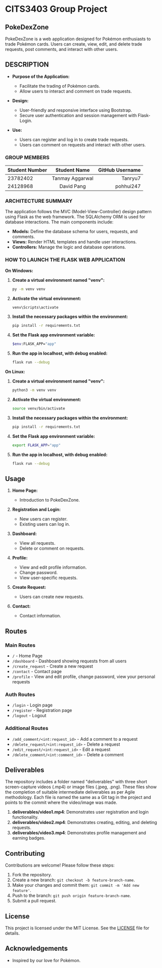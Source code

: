 # **CITS3403 Group Project**

## PokeDexZone

PokeDexZone is a web application designed for Pokémon enthusiasts to trade Pokémon cards. Users can create, view, edit, and delete trade requests, post comments, and interact with other users.

## DESCRIPTION

- **Purpose of the Application:**
  - Facilitate the trading of Pokémon cards.
  - Allow users to interact and comment on trade requests.
  
- **Design:**
  - User-friendly and responsive interface using Bootstrap.
  - Secure user authentication and session management with Flask-Login.
  
- **Use:**
  - Users can register and log in to create trade requests.
  - Users can comment on requests and interact with other users.

### GROUP MEMBERS

| Student Number | Student Name   | GitHub Username |
| :------------- | :------------: | --------------: |
| 23782402       | Tanmay Aggarwal|         Tanryu7 |
| 24128968       | David Pang     |       pohhui247 |

### ARCHITECTURE SUMMARY

The application follows the MVC (Model-View-Controller) design pattern using Flask as the web framework. The SQLAlchemy ORM is used for database interactions. The main components include:

- **Models:** Define the database schema for users, requests, and comments.
- **Views:** Render HTML templates and handle user interactions.
- **Controllers:** Manage the logic and database operations.

### HOW TO LAUNCH THE FLASK WEB APPLICATION

**On Windows:**

1. **Create a virtual environment named "venv":**
    ```bash
    py -m venv venv 
    ```

2. **Activate the virtual environment:**
    ```bash
    venv\Scripts\activate
    ```

3. **Install the necessary packages within the environment:**
    ```bash
    pip install -r requirements.txt
    ```

4. **Set the Flask app environment variable:**
    ```bash
    $env:FLASK_APP="app"
    ```

5. **Run the app in localhost, with debug enabled:**
    ```bash
    flask run --debug
    ```

**On Linux:**

1. **Create a virtual environment named "venv":**
    ```bash
    python3 -m venv venv 
    ```

2. **Activate the virtual environment:**
    ```bash
    source venv/bin/activate
    ```

3. **Install the necessary packages within the environment:**
    ```bash
    pip install -r requirements.txt
    ```

4. **Set the Flask app environment variable:**
    ```bash
    export FLASK_APP="app"
    ```

5. **Run the app in localhost, with debug enabled:**
    ```bash
    flask run --debug
    ```

## Usage

1. **Home Page:**
    - Introduction to PokeDexZone.

2. **Registration and Login:**
    - New users can register.
    - Existing users can log in.

3. **Dashboard:**
    - View all requests.
    - Delete or comment on requests.

4. **Profile:**
    - View and edit profile information.
    - Change password.
    - View user-specific requests.

5. **Create Request:**
    - Users can create new requests.

6. **Contact:**
    - Contact information.

## Routes

### Main Routes
- `/` - Home Page
- `/dashboard` - Dashboard showing requests from all users
- `/create_request` - Create a new request
- `/contact` - Contact page
- `/profile` - View and edit profile, change password, view your personal requests

### Auth Routes
- `/login` - Login page
- `/register` - Registration page
- `/logout` - Logout

### Additional Routes
- `/add_comment/<int:request_id>` - Add a comment to a request
- `/delete_request/<int:request_id>` - Delete a request
- `/edit_request/<int:request_id>` - Edit a request
- `/delete_comment/<int:comment_id>` - Delete a comment

## Deliverables

The repository includes a folder named "deliverables" with three short screen-capture videos (.mp4) or image files (.jpeg, .png). These files show the completion of suitable intermediate deliverables as per Agile methodology. Each file is named the same as a Git tag in the project and points to the commit where the video/image was made.

1. **deliverables/video1.mp4**: Demonstrates user registration and login functionality.
2. **deliverables/video2.mp4**: Demonstrates creating, editing, and deleting requests.
3. **deliverables/video3.mp4**: Demonstrates profile management and earning badges.

## Contributing

Contributions are welcome! Please follow these steps:

1. Fork the repository.
2. Create a new branch: `git checkout -b feature-branch-name`.
3. Make your changes and commit them: `git commit -m 'Add new feature'`.
4. Push to the branch: `git push origin feature-branch-name`.
5. Submit a pull request.

## License

This project is licensed under the MIT License. See the [LICENSE](LICENSE) file for details.

## Acknowledgements

- Inspired by our love for Pokémon.


